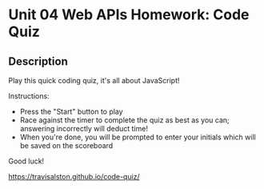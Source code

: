# Unit 04 Web APIs Homework: Code Quiz

## Description

Play this quick coding quiz, it's all about JavaScript!

Instructions:
- Press the "Start" button to play 
- Race against the timer to complete the quiz as best as you can; answering incorrectly will deduct time!
- When you're done, you will be prompted to enter your initials which will be saved on the scoreboard

Good luck! 

https://travisalston.github.io/code-quiz/